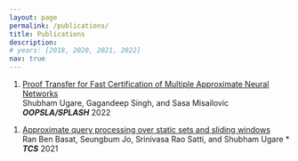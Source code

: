 ```yaml
---
layout: page
permalink: /publications/
title: Publications
description: 
# years: [2018, 2020, 2021, 2022]
nav: true
---
```



<!-- <h2 class="year">2022</h2>
 -->  
<ol class="bibliography"><li><div class="row">
  <div id="" class="col-sm-8">
    <div class="title"><a href="">Proof Transfer for Fast Certification of Multiple Approximate Neural Networks</a></div>
      <div class="author">    
                 <nobr> Shubham Ugare,</nobr>       
               <nobr> Gagandeep Singh,</nobr> 
                 <nobr> and Sasa Misailovic</nobr>
      </div>
      <div class="periodical">  
      <em><b>OOPSLA/SPLASH</b></em>      
        2022
      </div>
    <div class="links">
    </div>
    <!-- Hidden abstract block -->
  </div>
</div>
</li></ol>

<ol class="bibliography"><li><div class="row">
  <div id="https://www.sciencedirect.com/science/article/pii/S0304397521003571" class="col-sm-8">
    <div class="title"><a href="">Approximate query processing over static sets and sliding windows</a></div>
      <div class="author">    
                 <nobr> Ran Ben Basat,</nobr>       
               <nobr> Seungbum Jo,</nobr> 
               <nobr> Srinivasa Rao Satti,</nobr> 
                 <nobr> and Shubham Ugare *</nobr>
      </div>
      <div class="periodical">  
      <em><b>TCS</b></em>      
        2021
      </div>
    <div class="links">
    </div>
    <!-- Hidden abstract block -->
  </div>
</div>
</li></ol>

